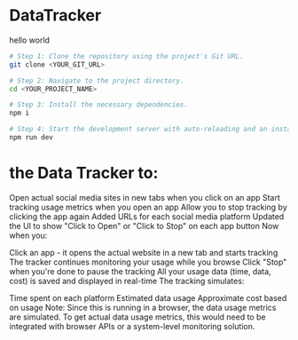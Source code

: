 # DataTracker
hello world
```sh
# Step 1: Clone the repository using the project's Git URL.
git clone <YOUR_GIT_URL>

# Step 2: Navigate to the project directory.
cd <YOUR_PROJECT_NAME>

# Step 3: Install the necessary dependencies.
npm i

# Step 4: Start the development server with auto-reloading and an instant preview.
npm run dev
```

# the Data Tracker to:

Open actual social media sites in new tabs when you click on an app
Start tracking usage metrics when you open an app
Allow you to stop tracking by clicking the app again
Added URLs for each social media platform
Updated the UI to show "Click to Open" or "Click to Stop" on each app button
Now when you:

Click an app - it opens the actual website in a new tab and starts tracking
The tracker continues monitoring your usage while you browse
Click "Stop" when you're done to pause the tracking
All your usage data (time, data, cost) is saved and displayed in real-time
The tracking simulates:

Time spent on each platform
Estimated data usage
Approximate cost based on usage
Note: Since this is running in a browser, the data usage metrics are simulated. To get actual data usage metrics, this would need to be integrated with browser APIs or a system-level monitoring solution.
